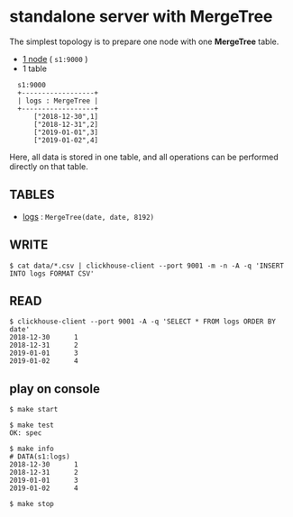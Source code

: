 # standalone server with MergeTree

The simplest topology is to prepare one node with one **MergeTree** table.

- [1 node](./docker-compose.yml) ( `s1:9000` )
- 1 table

<!---
https://textik.com/#98799a1d845a311d
-->

```text
  s1:9000
  +------------------+
  | logs : MergeTree |
  +------------------+
      ["2018-12-30",1]
      ["2018-12-31",2]
      ["2019-01-01",3]
      ["2019-01-02",4]
```

Here, all data is stored in one table, and all operations can be performed directly on that table.

## TABLES

- [logs](./meta/logs.sql) : `MergeTree(date, date, 8192)`

## WRITE

```console
$ cat data/*.csv | clickhouse-client --port 9001 -m -n -A -q 'INSERT INTO logs FORMAT CSV'
```

## READ

```console
$ clickhouse-client --port 9001 -A -q 'SELECT * FROM logs ORDER BY date'
2018-12-30      1
2018-12-31      2
2019-01-01      3
2019-01-02      4
```

## play on console

```console
$ make start

$ make test
OK: spec

$ make info
# DATA(s1:logs)
2018-12-30      1
2018-12-31      2
2019-01-01      3
2019-01-02      4

$ make stop
```
